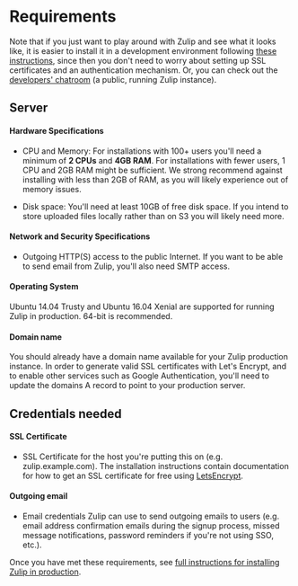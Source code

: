 # Requirements

Note that if you just want to play around with Zulip and see what it looks
like, it is easier to install it in a development environment
following [these
instructions](readme-symlink.html#installing-the-zulip-development-environment),
since then you don't need to worry about setting up SSL certificates and an
authentication mechanism. Or, you can check out the
[developers' chatroom](http://zulip.tabbott.net/) (a public, running Zulip
instance).

## Server

#### Hardware Specifications

* CPU and Memory: For installations with 100+ users you'll need a minimum of
  **2 CPUs** and **4GB RAM**. For installations with fewer users, 1 CPU and 2GB
  RAM might be sufficient. We strong recommend against installing with less
  than 2GB of RAM, as you will likely experience out of memory issues.

* Disk space: You'll need at least 10GB of free disk space. If you intend to
  store uploaded files locally rather than on S3 you will likely need more.

#### Network and Security Specifications

* Outgoing HTTP(S) access to the public Internet. If you want to be able to
  send email from Zulip, you'll also need SMTP access.

#### Operating System

Ubuntu 14.04 Trusty and Ubuntu 16.04 Xenial are supported for running
Zulip in production. 64-bit is recommended.

#### Domain name

You should already have a domain name available for your Zulip
production instance. In order to generate valid SSL certificates with Let's
Encrypt, and to enable other services such as Google Authentication, you'll
need to update the domains A record to point to your production server.

## Credentials needed

#### SSL Certificate

* SSL Certificate for the host you're putting this on (e.g. zulip.example.com).
  The installation instructions contain documentation for how to get an SSL
  certificate for free using [LetsEncrypt](https://letsencrypt.org/).

#### Outgoing email

* Email credentials Zulip can use to send outgoing emails to users
  (e.g. email address confirmation emails during the signup process,
  missed message notifications, password reminders if you're not using
  SSO, etc.).

Once you have met these requirements, see [full instructions for installing
Zulip in production](prod-install.html).

